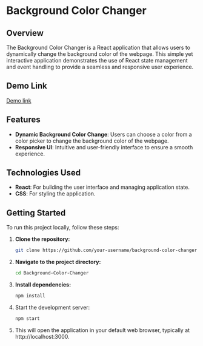# Background Color Changer

## Overview

The Background Color Changer is a React application that allows users to dynamically change the background color of the webpage. This simple yet interactive application demonstrates the use of React state management and event handling to provide a seamless and responsive user experience.

## Demo Link
<a href="https://drive.google.com/file/d/1jNNi3_BUIIx6jpI_CG_fyKgQ9aLhJ4x0/view?usp=sharing">Demo link</a>

## Features

- **Dynamic Background Color Change**: Users can choose a color from a color picker to change the background color of the webpage.
- **Responsive UI**: Intuitive and user-friendly interface to ensure a smooth experience.

## Technologies Used

- **React**: For building the user interface and managing application state.
- **CSS**: For styling the application.

## Getting Started

To run this project locally, follow these steps:

1. **Clone the repository:**

   ```bash
   git clone https://github.com/your-username/background-color-changer.git

2. **Navigate to the project directory:**
    ```bash
    cd Background-Color-Changer

3. **Install dependencies:**
    ```bash
    npm install
    
4. Start the development server:
    ```bash
    npm start

5. This will open the application in your default web browser, typically at http://localhost:3000.
